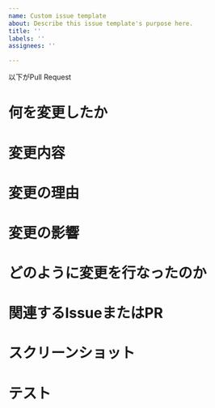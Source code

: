 ```yaml
---
name: Custom issue template
about: Describe this issue template's purpose here.
title: ''
labels: ''
assignees: ''

---
```


以下がPull Request

# 何を変更したか

# 変更内容

# 変更の理由

# 変更の影響

# どのように変更を行なったのか

# 関連するIssueまたはPR

# スクリーンショット

# テスト
